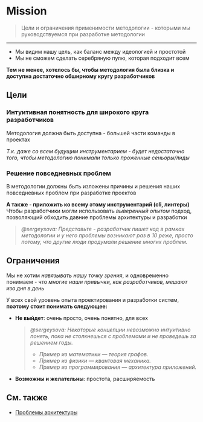 [refs-architecture--problems]: /docs/concepts/architecture#проблемы

# Mission

> Цели и ограничения применимости методологии - которыми мы руководствуемся при разработке методологии

---

- Мы видим нашу цель, как баланс между идеологией и простотой
- Мы не сможем сделать серебряную пулю, которая подходит всем

**Тем не менее, хотелось бы, чтобы методология была близка и доступна достаточно обширному кругу разработчиков**

## Цели

### Интуитивная понятность для широкого круга разработчиков

Методология должна быть доступна - большей части команды в проектах

*Т.к. даже со всем будущим инструментарием - будет недостаточно того, чтобы методологию понимали только проженные сеньоры/лиды*

### Решение повседневных проблем

В методологии должны быть изложены причины и решения наших повседневных проблем при разработке проектов

**А также - приложить ко всему этому инструментарий (cli, линтеры)**
Чтобы разработчики могли использовать *выверенный опытом* подход, позволяющий обходить давние проблемы архитектуры и разработки

> *@sergeysova: Представьте - разработчик пишет код в рамках методологии и у него проблемы возникают раз в 10 реже, просто потому, что другие люди продумали решение многих проблем.*

## Ограничения

Мы не хотим *навязывать нашу точку зрения*, и одновременно понимаем - что *многие наши привычки, как разработчиков, мешают изо дня в день*

У всех свой уровень опыта проектирования и разработки систем, **поэтому стоит понимать следующее:**

- **Не выйдет**: очень просто, очень понятно, для всех
    > *@sergeysova: Некоторые концепции невозможно интуитивно понять, пока не столкнешься с проблемами и не проведешь за решением годы.*
    > - *Пример из математики — теория графов.*
    > - *Пример из физики — квантовая механика.*
    > - *Пример из программирования — архитектура приложений.*
- **Возможны и желательны**: простота, расширяемость

## См. также
- [Проблемы архитектуры][refs-architecture--problems]
